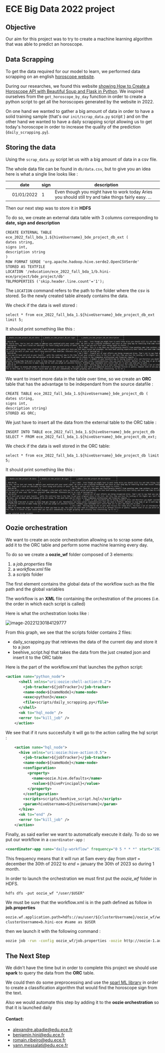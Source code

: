 # ECE Big Data 2022 project





##	Objective

Our aim for this project was to try to create a machine learning algorithm that was able to predict an horoscope.



## Data Scrapping

To get the data required for our model to learn, we performed data scrapping on an english [horoscope website](https://www.horoscope.com/). 

During our researches, we found this website [showing How to Create a Horoscope API with Beautiful Soup and Flask in Python](https://www.freecodecamp.org/news/python-project-build-an-api-with-beautiful-soup-and-flask/). We inspired ourselves from the `get_horoscope_by_day` function in order to create a python script to get all the horoscopes generated by the website in 2022. 

On one hand we wanted to gather a big amount of data in order to have a solid training sample (that's our `init/scrap_data.py` script ) and on the other hand we wanted to have a daily scrapping script allowing us to get today's horoscope in order to increase the quality of the prediction (`daily_scrapping.py`).



## Storing the data

Using the `scrap_data.py` script let us with a big amount of data in a csv file.

The whole data file can be found in `db/data.csv`, but to give you an idea here is what a single line looks like :

|      | date       | sign | description                                                  |
| ---- | ---------- | ---- | ------------------------------------------------------------ |
|      | 01/01/2022 | 1    | Even though you might have to work today Aries you should still try and take things fairly easy. ... |

Then our next step was to store it in **HDFS**

To do so, we create an external data table with 3 columns corresponding to **date, sign and  description**

```hive
CREATE EXTERNAL TABLE ece_2022_fall_bda_1.${hiveUsername}_bde_project_db_ext (
dates string,
signs int,
description string
)
ROW FORMAT SERDE 'org.apache.hadoop.hive.serde2.OpenCSVSerde'
STORED AS TEXTFILE
LOCATION '/education/ece_2022_fall_bda_1/b.hini-ece/project/bde_project/db'
TBLPROPERTIES ('skip.header.line.count'='1');
```

The `LOCATION` command refers to the path to the folder where the csv is stored. So the newly created table already contains the data.

We check if the data is well stored : 

```hive
select * from ece_2022_fall_bda_1.${hiveUsername}_bde_project_db_ext limit 5;
```

It should print something like this : 

![Ext db](img/ext_db.jpg)



We want to insert more data in the table over time, so we create an **ORC** table that has the advantage to be independant from the source datafile : 

```hive
CREATE TABLE ece_2022_fall_bda_1.${hiveUsername}_bde_project_db (
dates string,
signs int,
description string)
STORED AS ORC;
```

We just have to insert all the data from the external table to the ORC table :
```hive
INSERT INTO TABLE ece_2022_fall_bda_1.${hiveUsername}_bde_project_db SELECT * FROM ece_2022_fall_bda_1.${hiveUsername}_bde_project_db_ext;
```

We check if the data is well stored in the ORC table: 
```hive
select * from ece_2022_fall_bda_1.${hiveUsername}_bde_project_db limit 5;
```

It should print something like this : 

![ORC db](img/orc_db.jpg)





##	Oozie orchestration

We want to create an oozie orchestration allowing us to scrap some data, add it to the ORC table and perform some machine learning every day.

To do so we create a **oozie_wf** folder composed of 3 elements:

1. a *job.properties* file
2. a *workflow.xml* file
3. a *scripts* folder

The first element contains the global data of the workflow such as the file path and the global variables

The workflow is an **XML** file containing the orchestration of the procees (i.e. the order in which each script is called)

Here is what the orchestration looks like : 

![image-20221230184129777](C:\Users\benja\AppData\Roaming\Typora\typora-user-images\image-20221230184129777.png)

From this graph, we see that the scripts folder contains 2 files:

- daily_scrapping.py that retrieves the data of the current day and store it to a json
- beehive_script.hql that takes the data from the just created json and insert it to the ORC table

Here is the part of the workflow.xml that launches the python script:

```xml
<action name="python_node">
      <shell xmlns="uri:oozie:shell-action:0.2">
        <job-tracker>${jobTracker}</job-tracker>
        <name-node>${nameNode}</name-node>
        <exec>python3</exec>
        <file>scripts/daily_scrapping.py</file>
      </shell>
      <ok to="hql_node" />
      <error to="kill_job" />
    </action>
```

We see that if it runs succesfully it will go to the action calling the hql script : 

````xml
    <action name="hql_node">
      <hive xmlns="uri:oozie:hive-action:0.5">
        <job-tracker>${jobTracker}</job-tracker>
        <name-node>${nameNode}</name-node>
        <configuration>
          <property>
            <name>oozie.hive.defaults</name>
            <value>${hivePrincipal}</value>
          </property>
        </configuration>
        <scripts>scripts/beehive_script.hql</scripts>
        <param>hiveUsername=${hiveUsername}</param>
      </hive>
      <ok to="end" />
      <error to="kill_job" />
    </action>
````



Finally, as said earlier we want to automatically execute it daily. To do so we put our workflow in a `coordinator-app` :

````xml
<coordinator-app name="daily-workflow" frequency="0 5 * * *" start="2022-30-12T05:00Z" end="2023-30-01T05:00Z" timezone="UTC">
````

This frequency means that it will run at 5am every day from *start* = december the 30th of 2022 to *end* = january the 30th of 2023 so during 1 month.



In order to launch the orchestration we must first put the  *oozie_wf*  folder in HDFS.

```hive
hdfs dfs -put oozie_wf "/user/$USER"
```

We must be sure that the workflow.xml is in the path defined as follow in **job.properties**

 ````properties
 oozie.wf.application.path=hdfs://au/user/${clusterUsername}/oozie_wf/workflow.xml
 clusterUsername=b.hini-ece #same as $USER
 ````

then we launch it with the following command :

````bash
oozie job -run -config oozie_wf/job.properties -oozie http://oozie-1.au.adaltas.cloud:11000/oozie
````



##	The Next Step

We didn't have the time but in order to complete this project we should use **spark** to query the data from the **ORC** table.

We could then do some preprocessing and use the [sparl ML library](https://spark.apache.org/docs/1.2.2/ml-guide.html) in order to create a classification algorithm that would find the horoscope sign from the text.

Also we would automate this step by adding it to the **oozie orchestration**  so that it is launched daily



####  Contact: 

- alexandre.abadie@edu.ece.fr
- benjamin.hini@edu.ece.fr
- romain.ribeiro@edu.ece.fr
- yann.messalati@edu.ece.fr

